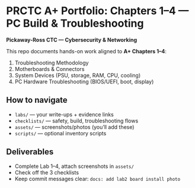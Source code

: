 # PRCTC A+ Portfolio: Chapters 1–4 — PC Build & Troubleshooting

**Pickaway-Ross CTC — Cybersecurity & Networking**

This repo documents hands-on work aligned to **A+ Chapters 1–4**:
1) Troubleshooting Methodology
2) Motherboards & Connectors
3) System Devices (PSU, storage, RAM, CPU, cooling)
4) PC Hardware Troubleshooting (BIOS/UEFI, boot, display)

## How to navigate
- `labs/` — your write-ups + evidence links
- `checklists/` — safety, build, troubleshooting flows
- `assets/` — screenshots/photos (you’ll add these)
- `scripts/` — optional inventory scripts

## Deliverables
- Complete Lab 1–4, attach screenshots in `assets/`
- Check off the 3 checklists
- Keep commit messages clear: `docs: add lab2 board install photo`

